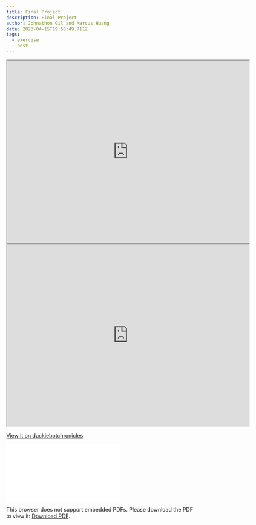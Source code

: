 ```yaml
---
title: Final Project
description: Final Project
author: Johnathon Gil and Marcus Huang
date: 2023-04-15T19:50:49.711Z
tags:
  - exercise
  - post
---
```

<iframe src="https://drive.google.com/file/d/1ERmPL-ReiOaXmYZEyV95nTEubx01ExnM/preview" width="640" height="480" allow="autoplay"></iframe><iframe src="https://drive.google.com/file/d/1ERmPL-ReiOaXmYZEyV95nTEubx01ExnM/preview" width="640" height="480" allow="autoplay"></iframe>

<a href="https://sites.google.com/ualberta.ca/duckiebotchronicles/the-chapters/final-chapter-project">View it on duckiebotchronicles</a>

<object data="/static/file/final.pdf" type="application/pdf" width="750px" height="750px">
    <embed src="/static/file/final.pdf" type="application/pdf">
      <p>This browser does not support embedded PDFs. Please download the PDF to view it: 
      <a href="/static/file/final.pdf">Download PDF</a>.</p>
    </embed>
</object>
